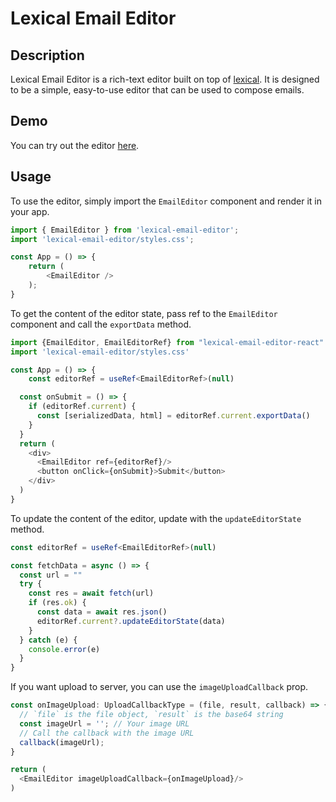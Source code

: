 # Lexical Email Editor

## Description

Lexical Email Editor is a rich-text editor built on top of [lexical](https://github.com/facebook/lexical). It is designed to be a simple, easy-to-use editor that can be used to compose emails.

## Demo

You can try out the editor [here](https://aizhigito.github.io/lexical-email-editor/).

## Usage

To use the editor, simply import the `EmailEditor` component and render it in your app.
```typescript jsx
import { EmailEditor } from 'lexical-email-editor';
import 'lexical-email-editor/styles.css';

const App = () => {
    return (
        <EmailEditor />
    );
}
```

To get the content of the editor state, pass ref to the `EmailEditor` component and call the `exportData` method.
```typescript jsx
import {EmailEditor, EmailEditorRef} from "lexical-email-editor-react"
import 'lexical-email-editor/styles.css'

const App = () => {
    const editorRef = useRef<EmailEditorRef>(null)

  const onSubmit = () => {
    if (editorRef.current) {
      const [serializedData, html] = editorRef.current.exportData()
    }
  }
  return (
    <div>
      <EmailEditor ref={editorRef}/>
      <button onClick={onSubmit}>Submit</button>
    </div>
  )
}
```
To update the content of the editor, update with the `updateEditorState` method.
```typescript jsx
const editorRef = useRef<EmailEditorRef>(null)

const fetchData = async () => {
  const url = ""
  try {
    const res = await fetch(url)
    if (res.ok) {
      const data = await res.json()
      editorRef.current?.updateEditorState(data)
    }
  } catch (e) {
    console.error(e)
  }
}
```
If you want upload to server, you can use the `imageUploadCallback` prop.
```typescript jsx
const onImageUpload: UploadCallbackType = (file, result, callback) => {
  // `file` is the file object, `result` is the base64 string
  const imageUrl = ''; // Your image URL
  // Call the callback with the image URL
  callback(imageUrl);
}

return (
  <EmailEditor imageUploadCallback={onImageUpload}/>
)
```

